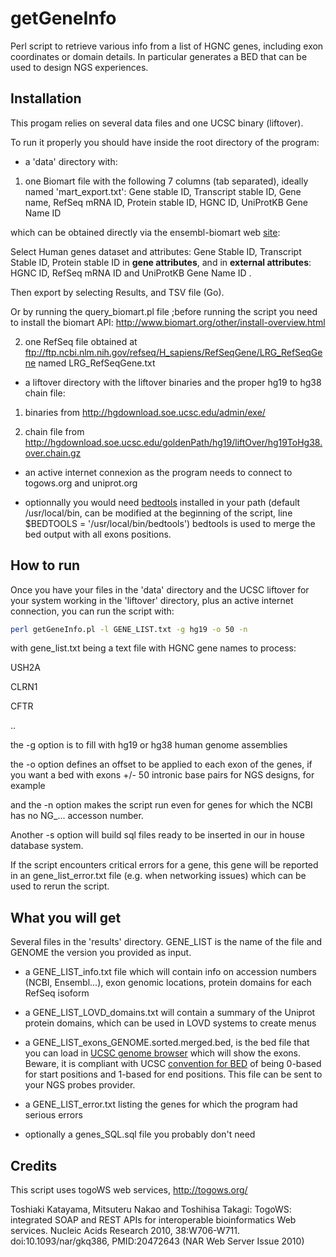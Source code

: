 # getGeneInfo
Perl script to retrieve various info from a list of HGNC genes, including exon coordinates or domain details.
In particular generates a BED that can be used to design NGS experiences.

## Installation

This progam relies on several data files and one UCSC binary (liftover).

To run it properly you should have inside the root directory of the program:

* a 'data' directory with:

1. one Biomart file with the following 7 columns (tab separated), ideally named 'mart_export.txt':
Gene stable ID,	Transcript stable ID,	Gene name,	RefSeq mRNA ID,	Protein stable ID,	HGNC ID,	UniProtKB Gene Name ID

which can be obtained directly via the ensembl-biomart web [site](http://www.ensembl.org/biomart/martview/):

Select Human genes dataset and attributes: Gene Stable ID, Transcript Stable ID, Protein stable ID in **gene attributes**, and in **external attributes**: HGNC ID, RefSeq mRNA ID and UniProtKB Gene Name ID .

Then export by selecting Results, and TSV file (Go).

Or by running the query_biomart.pl file ;before running the script you need to install the biomart API: <http://www.biomart.org/other/install-overview.html>

2. one RefSeq file obtained at <ftp://ftp.ncbi.nlm.nih.gov/refseq/H_sapiens/RefSeqGene/LRG_RefSeqGene> named LRG_RefSeqGene.txt

* a liftover directory with the liftover binaries and the proper hg19 to hg38 chain file:


1. binaries from <http://hgdownload.soe.ucsc.edu/admin/exe/>

2. chain file from <http://hgdownload.soe.ucsc.edu/goldenPath/hg19/liftOver/hg19ToHg38.over.chain.gz>

* an active internet connexion as the program needs to connect to togows.org and uniprot.org

* optionnally you would need [bedtools](http://bedtools.readthedocs.io/en/latest/) installed in your path (default /usr/local/bin, can be modified at the beginning of the script, line $BEDTOOLS = '/usr/local/bin/bedtools')
bedtools is used to merge the bed output with all exons positions.

## How to run

Once you have your files in the 'data' directory and the UCSC liftover for your system working in the 'liftover' directory, plus an active internet connection, you can run the script with:

```bash
perl getGeneInfo.pl -l GENE_LIST.txt -g hg19 -o 50 -n
```

with gene_list.txt being a text file with HGNC gene names to process:

USH2A

CLRN1

CFTR

..

the -g option is to fill with hg19 or hg38 human genome assemblies

the -o option defines an offset to be applied to each exon of the genes, if you want a bed with exons +/- 50 intronic base pairs for NGS designs, for example

and the -n option makes the script run even for genes for which the NCBI has no NG_... accesson number.

Another -s option will build sql files ready to be inserted in our in house database system.

If the script encounters critical errors for a gene, this gene will be reported in an gene_list_error.txt file (e.g. when networking issues) which can be used to rerun the script.


## What you will get

Several files in the 'results' directory. GENE_LIST is the name of the file and GENOME the version you provided as input.

* a GENE_LIST_info.txt file which will contain info on accession numbers (NCBI, Ensembl...), exon genomic locations, protein domains for each RefSeq isoform

* a GENE_LIST_LOVD_domains.txt will contain a summary of the Uniprot protein domains, which can be used in LOVD systems to create menus

* a GENE_LIST_exons_GENOME.sorted.merged.bed, is the bed file that you can load in [UCSC genome browser](https://www.genome.ucsc.edu/) which will show the exons. Beware, it is compliant with UCSC [convention for BED](http://genome.ucsc.edu/blog/the-ucsc-genome-browser-coordinate-counting-systems/) of being 0-based for start positions and 1-based for end positions. This file can be sent to your NGS probes provider.

* a GENE_LIST_error.txt listing the genes for which the program had serious errors

* optionally a genes_SQL.sql file you probably don't need

## Credits

This script uses togoWS web services, http://togows.org/

Toshiaki Katayama, Mitsuteru Nakao and Toshihisa Takagi: TogoWS: integrated SOAP and REST APIs for interoperable bioinformatics Web services. Nucleic Acids Research 2010, 38:W706-W711. doi:10.1093/nar/gkq386, PMID:20472643 (NAR Web Server Issue 2010)
